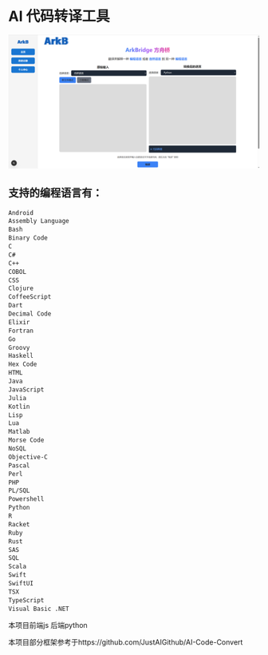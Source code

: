 # AI 代码转译工具

![main](https://github.com/chengu0/ArkBridge/blob/main/Photos/main.png)
## 支持的编程语言有：
```bash
Android
Assembly Language
Bash
Binary Code
C
C#
C++
COBOL
CSS
Clojure
CoffeeScript
Dart
Decimal Code
Elixir
Fortran
Go
Groovy
Haskell
Hex Code
HTML
Java
JavaScript
Julia
Kotlin
Lisp
Lua
Matlab
Morse Code
NoSQL
Objective-C
Pascal
Perl
PHP
PL/SQL
Powershell
Python
R
Racket
Ruby
Rust
SAS
SQL
Scala
Swift
SwiftUI
TSX
TypeScript
Visual Basic .NET
```
本项目前端js 后端python

本项目部分框架参考于https://github.com/JustAIGithub/AI-Code-Convert
```